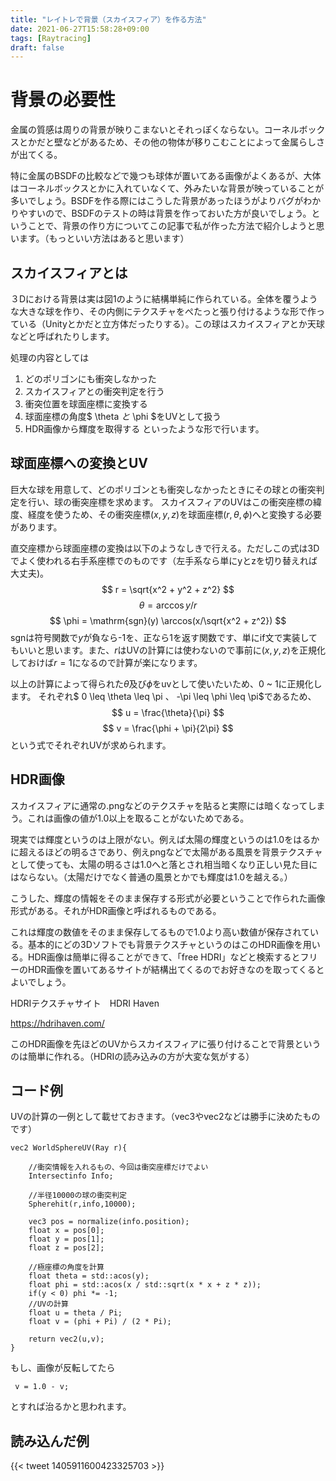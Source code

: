 ```yaml
---
title: "レイトレで背景（スカイスフィア）を作る方法"
date: 2021-06-27T15:58:28+09:00
tags: [Raytracing]
draft: false
---
```


# 背景の必要性
金属の質感は周りの背景が映りこまないとそれっぽくならない。コーネルボックスとかだと壁などがあるため、その他の物体が移りこむことによって金属らしさが出てくる。

特に金属のBSDFの比較などで幾つも球体が置いてある画像がよくあるが、大体はコーネルボックスとかに入れていなくて、外みたいな背景が映っていることが多いでしょう。BSDFを作る際にはこうした背景があったほうがよりバグがわかりやすいので、BSDFのテストの時は背景を作っておいた方が良いでしょう。ということで、背景の作り方についてこの記事で私が作った方法で紹介しようと思います。（もっといい方法はあると思います）


## スカイスフィアとは
３Dにおける背景は実は図1のように結構単純に作られている。全体を覆うような大きな球を作り、その内側にテクスチャをぺたっと張り付けるような形で作っている（Unityとかだと立方体だったりする）。この球はスカイスフィアとか天球などと呼ばれたりします。

処理の内容としては
1. どのポリゴンにも衝突しなかった
2. スカイスフィアとの衝突判定を行う
3. 衝突位置を球面座標に変換する
4. 球面座標の角度$ \theta $と$ \phi $をUVとして扱う
5. HDR画像から輝度を取得する
といったような形で行います。

## 球面座標への変換とUV
巨大な球を用意して、どのポリゴンとも衝突しなかったときにその球との衝突判定を行い、球の衝突座標を求めます。
スカイスフィアのUVはこの衝突座標の緯度、経度を使うため、その衝突座標$(x,y,z)$を球面座標$(r,\theta,\phi)$へと変換する必要があります。

直交座標から球面座標の変換は以下のようなしきで行える。ただしこの式は3Dでよく使われる右手系座標でのものです（左手系なら単にyとzを切り替えれば大丈夫)。
$$ r = \sqrt{x^2 + y^2 + z^2} $$
$$ \theta = \arccos{y/r} $$
$$ \phi = \mathrm{sgn}(y) \arccos(x/\sqrt{x^2 + z^2}) $$
$\mathrm{sgn}$は符号関数で$y$が負なら-1を、正なら1を返す関数です、単にif文で実装してもいいと思います。また、$r$はUVの計算には使わないので事前に$(x,y,z)$を正規化しておけば$r=1$になるので計算が楽になります。

以上の計算によって得られた$\theta$及び$\phi$をuvとして使いたいため、0 ~ 1に正規化します。
それぞれ$ 0 \leq \theta \leq \pi $、$ -\pi \leq \phi \leq \pi$であるため、
$$ u = \frac{\theta}{\pi} $$
$$ v = \frac{\phi + \pi}{2\pi} $$
という式でそれぞれUVが求められます。

## HDR画像
スカイスフィアに通常の.pngなどのテクスチャを貼ると実際には暗くなってしまう。これは画像の値が1.0以上を取ることがないためである。

現実では輝度というのは上限がない。例えば太陽の輝度というのは1.0をはるかに超えるほどの明るさであり、例えpngなどで太陽がある風景を背景テクスチャとして使っても、太陽の明るさは1.0へと落とされ相当暗くなり正しい見た目にはならない。（太陽だけでなく普通の風景とかでも輝度は1.0を越える。）

こうした、輝度の情報をそのまま保存する形式が必要ということで作られた画像形式がある。それがHDR画像と呼ばれるものである。

これは輝度の数値をそのまま保存してるもので1.0より高い数値が保存されている。基本的にどの3Dソフトでも背景テクスチャというのはこのHDR画像を用いる。HDR画像は簡単に得ることができて、「free HDRI」などと検索するとフリーのHDR画像を置いてあるサイトが結構出てくるのでお好きなのを取ってくるとよいでしょう。

HDRIテクスチャサイト　HDRI Haven

<https://hdrihaven.com/>

このHDR画像を先ほどのUVからスカイスフィアに張り付けることで背景というのは簡単に作れる。（HDRIの読み込みの方が大変な気がする）

## コード例
UVの計算の一例として載せておきます。（vec3やvec2などは勝手に決めたものです）

```
vec2 WorldSphereUV(Ray r){

	//衝突情報を入れるもの、今回は衝突座標だけでよい
	Intersectinfo Info;
	
	//半径10000の球の衝突判定
	Spherehit(r,info,10000);
	
	vec3 pos = normalize(info.position);
	float x = pos[0];
	float y = pos[1];
	float z = pos[2];

	//極座標の角度を計算
	float theta = std::acos(y);
	float phi = std::acos(x / std::sqrt(x * x + z * z));
	if(y < 0) phi *= -1;
	//UVの計算	
	float u = theta / Pi;
	float v = (phi + Pi) / (2 * Pi);

	return vec2(u,v);
}
```
もし、画像が反転してたら
```
 v = 1.0 - v;
```
とすれば治るかと思われます。
## 読み込んだ例
{{< tweet 1405911600423325703 >}}
